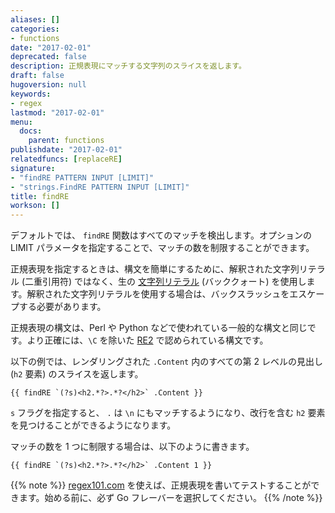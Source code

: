 ```yaml
---
aliases: []
categories:
- functions
date: "2017-02-01"
deprecated: false
description: 正規表現にマッチする文字列のスライスを返します。
draft: false
hugoversion: null
keywords:
- regex
lastmod: "2017-02-01"
menu:
  docs:
    parent: functions
publishdate: "2017-02-01"
relatedfuncs: [replaceRE]
signature:
- "findRE PATTERN INPUT [LIMIT]"
- "strings.FindRE PATTERN INPUT [LIMIT]"
title: findRE
workson: []
---
```

デフォルトでは、 `findRE` 関数はすべてのマッチを検出します。オプションの LIMIT パラメータを指定することで、マッチの数を制限することができます。

正規表現を指定するときは、構文を簡単にするために、解釈された文字列リテラル (二重引用符) ではなく、生の [文字列リテラル][string literal] (バッククォート) を使用します。解釈された文字列リテラルを使用する場合は、バックスラッシュをエスケープする必要があります。

正規表現の構文は、Perl や Python などで使われている一般的な構文と同じです。より正確には、`\C` を除いた [RE2] で認められている構文です。

以下の例では、レンダリングされた `.Content` 内のすべての第 2 レベルの見出し (`h2` 要素) のスライスを返します。

```go-html-template
{{ findRE `(?s)<h2.*?>.*?</h2>` .Content }}
```

`s` フラグを指定すると、 `.` は `\n` にもマッチするようになり、改行を含む `h2` 要素を見つけることができるようになります。

マッチの数を 1 つに制限する場合は、以下のように書きます。

```go-html-template
{{ findRE `(?s)<h2.*?>.*?</h2>` .Content 1 }}
```

{{% note %}}
[regex101.com](https://regex101.com/) を使えば、正規表現を書いてテストすることができます。始める前に、必ず Go フレーバーを選択してください。
{{% /note %}}

[RE2]: https://github.com/google/re2/wiki/Syntax
[string literal]: https://go.dev/ref/spec#String_literals
